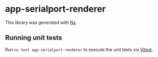 # app-serialport-renderer

This library was generated with [Nx](https://nx.dev).

## Running unit tests

Run `nx test app-serialport-renderer` to execute the unit tests via [Vitest](https://vitest.dev/).
